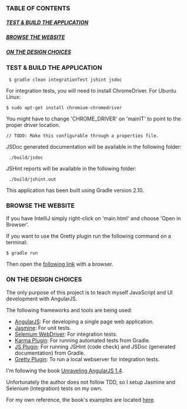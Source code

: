 ### TABLE OF CONTENTS
##### [TEST & BUILD THE APPLICATION](#test-and-build-the-application)
##### [BROWSE THE WEBSITE](#browse-the-website)
##### [ON THE DESIGN CHOICES](#on-the-design-choices)


### <a name="test-and-build-the-application"></a> TEST & BUILD THE APPLICATION

     $ gradle clean integrationTest jshint jsdoc
     
For integration tests, you will need to install ChromeDriver. For Ubuntu Linux:

    $ sudo apt-get install chromium-chromedriver
    
You might have to change 'CHROME_DRIVER' on 'mainIT' to point to the proper driver location.

    // TODO: Make this configurable through a properties file.

JSDoc generated documentation will be available in the following folder:

     ./build/jsdoc

JSHint reports will be available in the following folder:

     ./build/jshint.out

This application has been built using Gradle version 2.10.

### <a name="browse-the-website"></a> BROWSE THE WEBSITE

If you have IntelliJ simply right-click on 'main.html' and choose 'Open in Browser'.

If you want to use the Gretty plugin run the following command on a terminal:

    $ gradle run
    
Then open the [following link](http://localhost:4453/main.html) with a browser.

### <a name="on-the-design-choices"></a> ON THE DESIGN CHOICES

The only purpose of this project is to teach myself JavaScript and UI development with AngularJS.

The following frameworks and tools are being used:

* [AngularJS](http://angularjs.org/): For developing a single page web application.
* [Jasmine](http://jasmine.github.io/): For unit tests.
* [Selenium WebDriver](http://www.seleniumhq.org/projects/webdriver/): For integration tests.
* [Karma Plugin](https://github.com/craigburke/karma-gradle): For running automated tests from Gradle.
* [JS Plugin](https://github.com/eriwen/gradle-js-plugin): For running JSHint (code check) and JSDoc (generated documentation) from Gradle.
* [Gretty Plugin](https://github.com/akhikhl/gretty): To run a local webserver for integration tests.

I'm following the book [Unraveling AngularJS 1.4](http://www.amazon.com/Unraveling-AngularJS-With-Complete-Samples-ebook/dp/B00ULTPP00).

Unfortunately the author does not follow TDD, so I setup Jasmine and Selenium (integration) tests on my own.

For my own reference, the book's examples are located [here](https://onedrive.live.com/?authkey=%21AOrZVkcC_sB8S-Q&id=79DA757D3D2B5BAA%21207784&cid=79DA757D3D2B5BAA).
